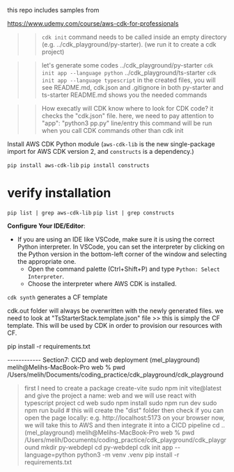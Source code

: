 this repo includes samples from 

https://www.udemy.com/course/aws-cdk-for-professionals

>> `cdk init` command needs to be called inside an empty directory (e.g. ../cdk_playground/py-starter).
(we run it to create a cdk project)

>> let's generate some codes 
> ../cdk_playground/py-starter
`cdk init app --language python`
> ../cdk_playground/ts-starter
`cdk init app --language typescript`
in the created files, you will see README.md, cdk.json and .gitignore in both py-starter and ts-starter
README.md shows you the needed commands

>> How execatly will CDK know where to look for CDK code?
it checks the "cdk.json" file. here, we need to pay attention to 
"app": "python3 pp.py" line/entry
this command will be run when you call CDK commands other than cdk init

Install AWS CDK Python module
(`aws-cdk-lib` is the new single-package import for AWS CDK version 2, and `constructs` is a dependency.)

`pip install aws-cdk-lib`
`pip install constructs`

# verify installation
`pip list | grep aws-cdk-lib`
`pip list | grep constructs`

**Configure Your IDE/Editor**:

- If you are using an IDE like VSCode, make sure it is using the correct Python interpreter. In VSCode, you can set the interpreter by clicking on the Python version in the bottom-left corner of the window and selecting the appropriate one.
    - Open the command palette (Ctrl+Shift+P) and type `Python: Select Interpreter`.
    - Choose the interpreter where AWS CDK is installed.

`cdk synth` generates a CF template

cdk.out folder will always be overwritten with the newly generated files.
we need to look at "TsStarterStack.template.json" file >> this is simply the CF template. This will be used by CDK in order to provision our resources with CF.

pip install -r requirements.txt 

------------ Section7: CICD and web deployment
(mel_playground) melih@Melihs-MacBook-Pro web % pwd
/Users/melih/Documents/coding_practice/cdk_playground/cdk_playground
> first I need to create a package create-vite
sudo npm init vite@latest
> and give the project a name: web and we will use react with typescript project
cd web
sudo npm install
sudo npm run dev
sudo npm run build  # this will create the "dist" folder 
> then check if you can open the page locally: e.g. http://localhost:5173 on your browser
> now, we will take this to AWS and then integrate it into a CICD pipeline
cd ..
(mel_playground) melih@Melihs-MacBook-Pro web % pwd
/Users/melih/Documents/coding_practice/cdk_playground/cdk_playground
mkdir py-webdepl
cd py-webdepl
cdk init app --language=python
python3 -m venv .venv
pip install -r requirements.txt


